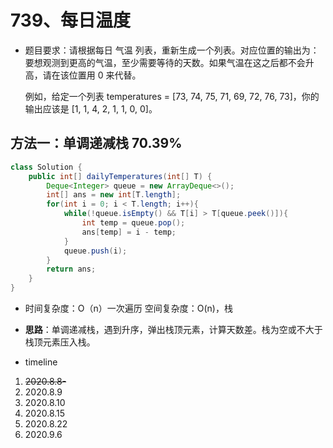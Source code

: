 # 739、每日温度

- 题目要求：请根据每日 气温 列表，重新生成一个列表。对应位置的输出为：要想观测到更高的气温，至少需要等待的天数。如果气温在这之后都不会升高，请在该位置用 0 来代替。

  例如，给定一个列表 temperatures = [73, 74, 75, 71, 69, 72, 76, 73]，你的输出应该是 [1, 1, 4, 2, 1, 1, 0, 0]。




## 方法一：单调递减栈 70.39%

```java
class Solution {
    public int[] dailyTemperatures(int[] T) {
        Deque<Integer> queue = new ArrayDeque<>();
        int[] ans = new int[T.length];
        for(int i = 0; i < T.length; i++){
            while(!queue.isEmpty() && T[i] > T[queue.peek()]){
                int temp = queue.pop();
                ans[temp] = i - temp;
            }
            queue.push(i);
        }
        return ans;
    }
}
```

- 时间复杂度：O（n）一次遍历
  空间复杂度：O(n)，栈
- **思路**：单调递减栈，遇到升序，弹出栈顶元素，计算天数差。栈为空或不大于栈顶元素压入栈。



- timeline

1. ~~2020.8.8-~~
2. 2020.8.9
3. 2020.8.10
4. 2020.8.15
5. 2020.8.22
6. 2020.9.6